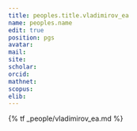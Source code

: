 ```yaml
---
title: peoples.title.vladimirov_ea
name: peoples.name
edit: true
position: pgs
avatar:
mail:
site:
scholar:
orcid:
mathnet:
scopus:
elib:
---
```


{% tf _people/vladimirov_ea.md %}
